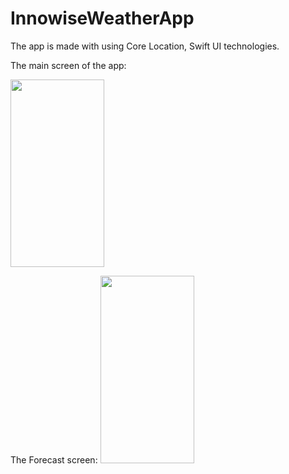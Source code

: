# InnowiseWeatherApp

The app is made with using Core Location, Swift UI technologies. 

The main screen of the app:

<img src="https://user-images.githubusercontent.com/83066475/139289079-1faae474-2223-4a86-8aaa-2657f9d9e9d1.jpeg" width="150" height="300">


The Forecast screen:
<img src="https://user-images.githubusercontent.com/83066475/139294475-07346cbc-900d-4e54-bbcd-5199af3b37a6.jpeg" width="150" height="300">
